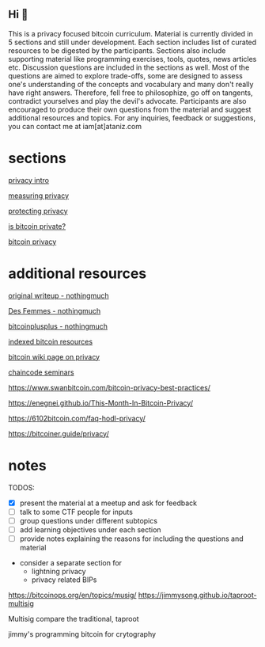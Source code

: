 
## Hi 👋

This is a privacy focused bitcoin curriculum. Material is currently divided in 5 sections and still under development. Each section includes list of curated resources to be digested by the participants. Sections also include supporting material like programming exercises, tools, quotes, news articles  etc. Discussion questions are included in the sections as well. Most of the questions are aimed to explore trade-offs, some are designed to assess one's understanding of the concepts and vocabulary and many don't really have right answers. Therefore, fell free to philosophize, go off on tangents, contradict yourselves and play the devil's advocate. Participants are also encouraged to produce their own questions from the material and suggest additional resources and topics. For any inquiries, feedback or suggestions, you can contact me at iam[at]ataniz.com


# sections

[privacy intro](1-privacy_intro.md)

[measuring privacy](2-measuring_privacy.md)

[protecting privacy](3-protecting_privacy.md)

[is bitcoin private?](4-is_bitcoin_private.md)

[bitcoin privacy](5-bitcoin_privacy.md)




# additional resources


[original writeup - nothingmuch](https://gist.github.com/adamjonas/bc6302233d8278daa100b34e78999328)

[Des Femmes - nothingmuch](https://gist.github.com/nothingmuch/0ba650fcca7e8ce5181e56526dfdd0eb)

[bitcoinplusplus - nothingmuch](https://github.com/nothingmuch/btcplusplus_cdmx/blob/main/talk.org)

[indexed bitcoin resources](https://btc-engine-1-react-demo-ui.netlify.app)

[bitcoin wiki page on privacy](https://en.bitcoin.it/wiki/Privacy)

[chaincode seminars](https://chaincode.gitbook.io/seminars/)

https://www.swanbitcoin.com/bitcoin-privacy-best-practices/

https://enegnei.github.io/This-Month-In-Bitcoin-Privacy/

https://6102bitcoin.com/faq-hodl-privacy/

https://bitcoiner.guide/privacy/




# notes

TODOS:

- [x] present the material at a meetup and ask for feedback
- [ ] talk to some CTF people for inputs
- [ ] group questions under different subtopics
- [ ] add learning objectives under each section
- [ ] provide notes explaining the reasons for including the questions and material

- consider a separate section for 
  - lightning privacy
  - privacy related BIPs 
  

https://bitcoinops.org/en/topics/musig/
https://jimmysong.github.io/taproot-multisig

  Multisig
  compare the traditional, taproot

  jimmy's programming bitcoin for crytography
